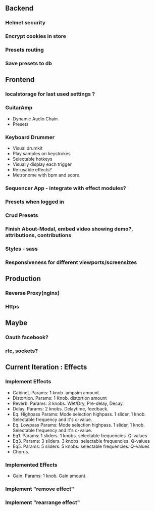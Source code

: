 ## Backend
### Helmet security
### Encrypt cookies in store
### Presets routing
### Save presets to db
## Frontend
### localstorage for last used settings ?
### GuitarAmp
  * Dynamic Audio Chain
  * Presets
### Keyboard Drummer
  * Visual drumkit
  * Play samples on keystrokes
  * Selectable hotkeys
  * Visually display each trigger
  * Re-usable effects?
  * Metronome with bpm and score.
### Sequencer App - integrate with effect modules?
### Presets when logged in
### Crud Presets
### Finish About-Modal, embed video showing demo?, attributions, contributions
### Styles - sass
### Responsiveness for different viewports/screensizes

## Production
### Reverse Proxy(nginx)
### Https

## Maybe
### Oauth facebook?
### rtc, sockets?

## Current Iteration : Effects
### Implement Effects
  * Cabinet. Params: 1 knob. ampsim amount.
  * Distortion. Params: 1 Knob. distortion amount
  * Reverb. Params: 3 knobs. Wet/Dry, Pre-delay, Decay.
  * Delay. Params: 2 knobs. Delaytime, feedback.
  * Eq. Highpass Params: Mode selection highpass. 1 slider, 1 knob. Selectable frequency and it's q-value.
  * Eq. Lowpass Params: Mode selection highpass. 1 slider, 1 knob. Selectable frequency and it's q-value.
  * Eq1. Params: 1 sliders. 1 knobs. selectable frequencies. Q-values
  * Eq3. Params: 3 sliders. 3 knobs. selectable frequencies. Q-values
  * Eq5. Params: 5 sliders. 5 knobs. selectable frequencies. Q-values
  * Chorus.
  
### Implemented Effects
  * Gain. Params: 1 knob. Gain amount.
### Implement "remove effect"
### Implement "rearrange effect"
